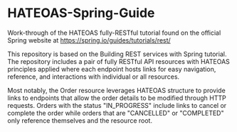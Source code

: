 # HATEOAS-Spring-Guide
Work-through of the HATEOAS fully-RESTful tutorial found on the official Spring website at https://spring.io/guides/tutorials/rest/

This repository is based on the Building REST services with Spring tutorial. The repository includes a pair of fully RESTful API resources with HATEOAS principles applied where each endpoint hosts links for easy navigation, reference, and interactions with individual or all resources.

Most notably, the Order resource leverages HATEOAS structure to provide links to endpoints that allow the order details to be modified through HTTP requests. Orders with the status "IN_PROGRESS" include links to cancel or complete the order while orders that are "CANCELLED" or "COMPLETED" only reference themselves and the resource root.
